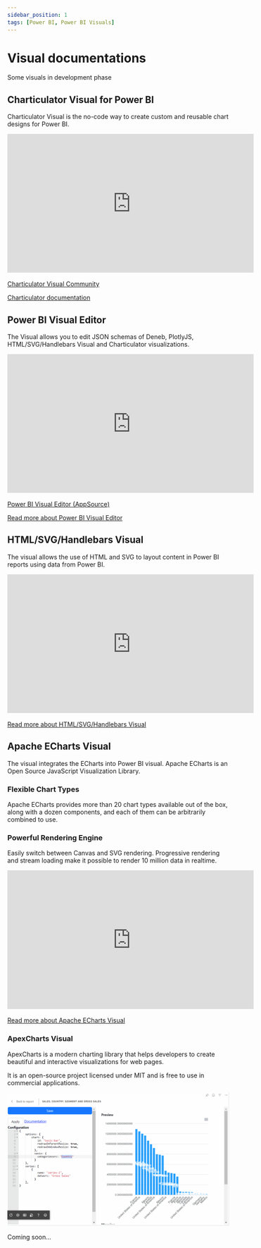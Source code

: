 ```yaml
---
sidebar_position: 1
tags: [Power BI, Power BI Visuals]
---
```


# Visual documentations

Some visuals in development phase

## Charticulator Visual for Power BI

Charticulator Visual is the no-code way to create custom and reusable chart designs for Power BI.

<iframe width="560" height="315" src="https://www.youtube.com/embed/PA1EW1S3veY?si=rX2Cfjqiu5YLaMee" title="YouTube video player" frameborder="0" allow="accelerometer; autoplay; clipboard-write; encrypted-media; gyroscope; picture-in-picture; web-share" referrerpolicy="strict-origin-when-cross-origin" allowfullscreen></iframe>

[Charticulator Visual Community](https://appsource.microsoft.com/en-us/marketplace/apps?search=Charticulator&page=1)

[Charticulator documentation](./charticulator/intro.md)

## Power BI Visual Editor

The Visual allows you to edit JSON schemas of Deneb, PlotlyJS, HTML/SVG/Handlebars Visual and Charticulator visualizations.

<iframe width="560" height="315" src="https://www.youtube.com/embed/6hYdS2tPx1A?si=hU-_WewFD3a3Dbjm" title="YouTube video player" frameborder="0" allow="accelerometer; autoplay; clipboard-write; encrypted-media; gyroscope; picture-in-picture; web-share" allowfullscreen></iframe>

[Power BI Visual Editor (AppSource)](https://appsource.microsoft.com/en-US/product/PowerBIVisuals/ilfatgaliev1696579877540.editorvisual)

[Read more about Power BI Visual Editor](/docs/visual-editor/)

## HTML/SVG/Handlebars Visual

The visual allows the use of HTML and SVG to layout content in Power BI reports using data from Power BI.

<iframe width="560" height="315" src="https://www.youtube.com/embed/QpSfZvts_FE?si=OO9C4UXp3G4g2rMw" title="YouTube video player" frameborder="0" allow="accelerometer; autoplay; clipboard-write; encrypted-media; gyroscope; picture-in-picture; web-share" allowfullscreen></iframe>

[Read more about HTML/SVG/Handlebars Visual](/docs/handelbars-visual/)

## Apache ECharts Visual

The visual integrates the ECharts into Power BI visual. Apache ECharts is an Open Source JavaScript Visualization Library.

### Flexible Chart Types

Apache ECharts provides more than 20 chart types available out of the box, along with a dozen components, and each of them can be arbitrarily combined to use.

### Powerful Rendering Engine

Easily switch between Canvas and SVG rendering. Progressive rendering and stream loading make it possible to render 10 million data in realtime.

<iframe width="560" height="315" src="https://www.youtube.com/embed/OIcs0mSlTnk?si=-L-pzDVE0zZZTOxF" title="YouTube video player" frameborder="0" allow="accelerometer; autoplay; clipboard-write; encrypted-media; gyroscope; picture-in-picture; web-share" referrerpolicy="strict-origin-when-cross-origin" allowfullscreen></iframe>

[Read more about Apache ECharts Visual](/docs/echarts-visual/)

### ApexCharts Visual

ApexCharts is a modern charting library that helps developers to create beautiful and interactive visualizations for web pages.

It is an open-source project licensed under MIT and is free to use in commercial applications.

![ApexCharts demo](./apexcharts-visual/apexcharts-powerbi-demo.gif)

Coming soon...